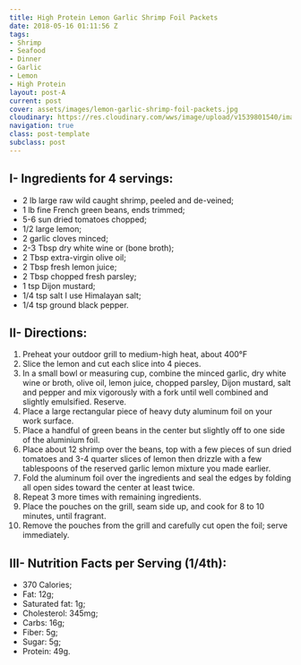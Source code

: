 ```yaml
---
title: High Protein Lemon Garlic Shrimp Foil Packets
date: 2018-05-16 01:11:56 Z
tags:
- Shrimp
- Seafood
- Dinner
- Garlic
- Lemon
- High Protein
layout: post-A
current: post
cover: assets/images/lemon-garlic-shrimp-foil-packets.jpg
cloudinary: https://res.cloudinary.com/wws/image/upload/v1539801540/images/lemon-garlic-shrimp-foil-packets.jpg
navigation: true
class: post-template
subclass: post
---
```


## I- Ingredients for 4 servings:

* 2 lb large raw wild caught shrimp, peeled and de-veined;
* 1 lb fine French green beans, ends trimmed;
* 5-6 sun dried tomatoes chopped;
* 1/2 large lemon;
* 2 garlic cloves minced;
* 2-3 Tbsp dry white wine or (bone broth);
* 2 Tbsp extra-virgin olive oil;
* 2 Tbsp fresh lemon juice;
* 2 Tbsp chopped fresh parsley;
* 1 tsp Dijon mustard;
* 1/4 tsp salt I use Himalayan salt;
* 1/4 tsp ground black pepper.

## II- Directions:

1. Preheat your outdoor grill to medium-high heat, about 400°F
1. Slice the lemon and cut each slice into 4 pieces.
1. In a small bowl or measuring cup, combine the minced garlic, dry white wine or broth, olive oil, lemon juice, chopped parsley, Dijon mustard, salt and pepper and mix vigorously with a fork until well combined and slightly emulsified. Reserve.
1. Place a large rectangular piece of heavy duty aluminum foil on your work surface.
1. Place a handful of green beans in the center but slightly off to one side of the aluminium foil.
1. Place about 12 shrimp over the beans, top with a few pieces of sun dried tomatoes and 3-4 quarter slices of lemon then drizzle with a few tablespoons of the reserved garlic lemon mixture you made earlier.
1. Fold the aluminum foil over the ingredients and seal the edges by folding all open sides toward the center at least twice.
1. Repeat 3 more times with remaining ingredients.
1. Place the pouches on the grill, seam side up, and cook for 8 to 10 minutes, until fragrant.
1. Remove the pouches from the grill and carefully cut open the foil; serve immediately.

## III- Nutrition Facts per Serving (1/4th):

* 370 Calories;
* Fat: 12g;
* Saturated fat: 1g;
* Cholesterol: 345mg;
* Carbs: 16g;
* Fiber: 5g;
* Sugar: 5g;
* Protein: 49g.